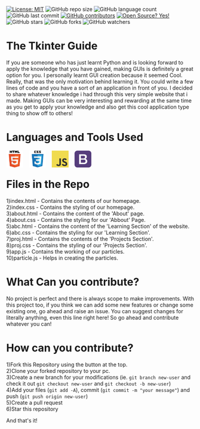 [![License: MIT](https://img.shields.io/badge/License-MIT-yellow.svg)](https://opensource.org/licenses/MIT)
![GitHub repo size](https://img.shields.io/github/repo-size/AM1CODES/The-Tkinter-Guide?style=plastic)
![GitHub language count](https://img.shields.io/github/languages/count/AM1CODES/The-Tkinter-Guide?style=plastic)
![GitHub last commit](https://img.shields.io/github/last-commit/AM1CODES/The-Tkinter-Guide?color=red&style=plastic)
[![GitHub contributors](https://img.shields.io/github/contributors/AM1CODES/The-Tkinter-Guide.svg)](https://GitHub.com/AM1CODES/The-Tkinter-Guide/graphs/contributors/)
[![Open Source? Yes!](https://badgen.net/badge/Open%20Source%20%3F/Yes%21/blue?icon=github)](https://github.com/AM1CODES/badges/)
![GitHub stars](https://img.shields.io/github/stars/AM1CODES/The-Tkinter-Guide?style=social)
![GitHub forks](https://img.shields.io/github/forks/AM1CODES/The-Tkinter-Guide?style=social)
![GitHub watchers](https://img.shields.io/github/watchers/AM1CODES/The-Tkinter-Guide?style=social)

# **The Tkinter Guide**            
If you are someone who has just learnt Python and is looking forward to apply the knowledge that you have gained, making GUIs is definitely a great option for you. I personally learnt GUI creation because it seemed Cool. Really, that was the only motivation behind learning it. You could write a few lines of code and you have a sort of an application in front of you. I decided to share whatever knowledge i had through this very simple website that i made. Making  GUIs can be very interesting and rewarding at the same time as you get to apply your knowledge and also get this cool application type thing to show off to others!

# **Languages and Tools Used** </br>
<img style="padding-right:1rem" align="left" alt="HTML5" width="45px" src="https://raw.githubusercontent.com/github/explore/80688e429a7d4ef2fca1e82350fe8e3517d3494d/topics/html/html.png" />
<img style="padding-right:1rem"  align="left" alt="CSS3" width="45px" src="https://raw.githubusercontent.com/github/explore/80688e429a7d4ef2fca1e82350fe8e3517d3494d/topics/css/css.png" />
<img  style="padding-right:1rem" align="left" alt="JavaScript" width="45px" src="https://raw.githubusercontent.com/github/explore/80688e429a7d4ef2fca1e82350fe8e3517d3494d/topics/javascript/javascript.png" />
<img  style="padding-right:1rem" align="left" alt="JavaScript" width="45px" src="https://raw.githubusercontent.com/github/explore/80688e429a7d4ef2fca1e82350fe8e3517d3494d/topics/bootstrap/bootstrap.png" />
<br>
<br>

# **Files in the Repo**

1)index.html - Contains the contents of our homepage. <br/>
2)index.css - Contains the styling of our homepage. <br/>
3)about.html - Contains the content of the 'About' page. <br/>
4)about.css - Contains the styling for our 'Abbout' Page. <br/>
5)abc.html - Contains the content of the 'Learning Section' of the website. <br/>
6)abc.css - Contains the styling for our 'Learning Section'.<br/>
7)proj.html - Contains the contents of the 'Projects Section'. <br/>
8)proj.css - Contains the styling of our 'Projects Section'. <br/>
9)app.js - Contains the working of our particles. <br/>
10)particle.js - Helps in creating the particles. <br/>

# **What Can you contribute?**
No project is perfect and there is always scope to make improvements. With this project too, if you think we can add some new features or change some existing one, go ahead and raise an issue. You can suggest changes for literally anything, even this line right here! So go ahead and contribute whatever you can!

# **How can you contribute?**
1)Fork this Repository using the button at the top.<br>
2)Clone your forked repository to your pc.<br>
3)Create a new branch for your modifications (ie. `git branch new-user` and check it out `git checkout new-user` and `git checkout -b new-user`)<br>
4)Add your files (`git add -A`), commit (`git commit -m "your message"`) and push (`git push origin new-user`)<br>
5)Create a pull request<br>
6)Star this repository<br>

And that's it! 




